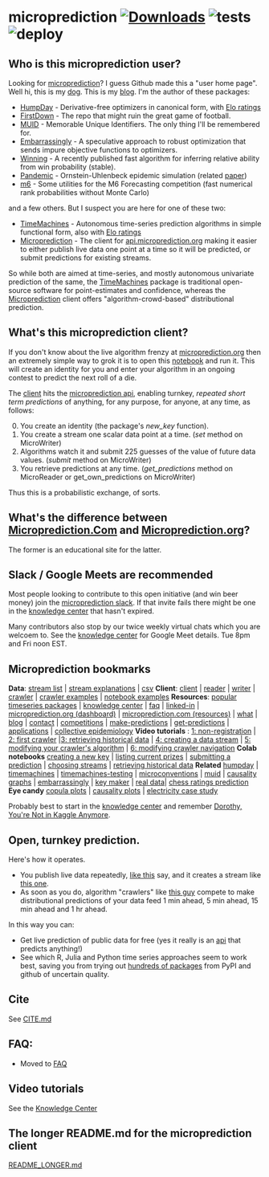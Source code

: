 
# microprediction [![Downloads](https://static.pepy.tech/personalized-badge/microprediction?period=total&units=international_system&left_color=green&right_color=grey&left_text=Downloads)](https://pepy.tech/project/microprediction) ![tests](https://github.com/microprediction/microprediction/workflows/tests/badge.svg) ![deploy](https://github.com/microprediction/microprediction/workflows/deploy/badge.svg)

## Who is this microprediction user?

Looking for [microprediction](https://github.com/microprediction/microprediction/tree/master/microprediction)? I guess Github made this a "user home page". Well hi, this is my [dog](https://i.imgur.com/2E3pskp.jpg). This is my [blog](https://www.microprediction.com/blog).  I'm the author of these packages:
- [HumpDay](https://github.com/microprediction/humpday) - Derivative-free optimizers in canonical form, with [Elo ratings](https://microprediction.github.io/optimizer-elo-ratings/html_leaderboards/overall.html) 
- [FirstDown](https://github.com/microprediction/firstdown) - The repo that might ruin the great game of football.  
- [MUID](https://github.com/microprediction/muid) - Memorable Unique Identifiers. The only thing I'll be remembered for. 
- [Embarrassingly](https://github.com/microprediction/embarrassingly) - A speculative approach to robust optimization that sends impure objective functions to optimizers.
- [Winning](https://github.com/microprediction/winning) - A recently published fast algorithm for inferring relative ability from win probability (stable). 
- [Pandemic](https://github.com/microprediction/pandemic) - Ornstein-Uhlenbeck epidemic simulation (related [paper](https://arxiv.org/abs/2005.10311))
- [m6](https://github.com/microprediction/m6) - Some utilities for the M6 Forecasting competition (fast numerical rank probabilities without Monte Carlo)

and a few others. But I suspect you are here for one of these two:

- [TimeMachines](https://github.com/microprediction/timemachines) - Autonomous time-series prediction algorithms in simple functional form, also with [Elo ratings](https://microprediction.github.io/timeseries-elo-ratings/html_leaderboards/univariate-k_003.html)
- [Microprediction](https://github.com/microprediction/microprediction) - The client for [api.microprediction.org](https://api.microprediction.org/) making it easier to either publish live data one point at a time so it will be predicted, or submit predictions for existing streams. 
 
So while both are aimed at time-series, and mostly autonomous univariate prediction of the same, the [TimeMachines](https://github.com/microprediction/timemachines) package is traditional open-source software for point-estimates and confidence, whereas the [Microprediction](https://github.com/microprediction/microprediction) client offers "algorithm-crowd-based" distributional prediction. 

## What's this microprediction client? 
If you don't know about the live algorithm frenzy at [microprediction.org](https://www.microprediction.org/) then an extremely simple way to grok it is to open this [notebook](https://github.com/microprediction/microprediction/blob/master/submission_examples_die/first_submission.ipynb) and run it. This will create an identity for you and enter your algorithm in an ongoing contest to predict the next roll of a die. 

The [client](https://github.com/microprediction/microprediction) hits the [microprediction api](http://api.microprediction.org/), enabling turnkey, *repeated short term predictions* of anything, for any purpose, for anyone, at any time, as follows: 

 0. You create an identity (the package's *new_key* function). 
 1. You create a stream one scalar data point at a time. (*set* method on MicroWriter)
 2. Algorithms watch it and submit 225 guesses of the value of future data values.  (*submit* method on MicroWriter)
 3. You retrieve predictions at any time. (*get_predictions* method on MicroReader or get_own_predictions on MicroWriter)

Thus this is a probabilistic exchange, of sorts. 

## What's the difference between [Microprediction.Com](https://www.microprediction.com/) and [Microprediction.org](https://www.microprediction.org/)?

The former is an educational site for the latter. 

## Slack / Google Meets are recommended

Most people looking to contribute to this open initiative (and win beer money) join the [microprediction slack](https://join.slack.com/t/microprediction/shared_invite/zt-10ad1yiec-Jgsjkit~~dwNnpvRzyBTaQ). If that invite fails there might be one in the [knowledge center](https://www.microprediction.com/knowledge-center) that hasn't expired. 

Many contributors also stop by our twice weekly virtual chats which you are welcoem to. See the [knowledge center](https://www.microprediction.com/knowledge-center) for Google Meet details. Tue 8pm and Fri noon EST.  

## Microprediction bookmarks

**Data**: [stream list](https://www.microprediction.org/browse_streams.html) | [stream explanations](https://www.microprediction.com/blog/livedata) | [csv](https://www.microprediction.org/features.html) **Client**: [client](https://github.com/microprediction/microprediction) | [reader](https://github.com/microprediction/microprediction/blob/master/microprediction/reader.py) | [writer](https://github.com/microprediction/microprediction/blob/master/microprediction/writer.py) | [crawler](https://github.com/microprediction/microprediction/blob/master/microprediction/crawler.py) | [crawler examples](https://github.com/microprediction/microprediction/tree/master/crawler_examples) | [notebook examples](https://github.com/microprediction/microprediction/tree/master/notebook_examples)
**Resources**: [popular timeseries packages](https://www.microprediction.com/blog/popular-timeseries-packages) |
[knowledge center](https://www.microprediction.com/knowledge-center) | [faq](https://www.microprediction.com/faq) |
[linked-in](https://www.linkedin.com/company/65109690) |
[microprediction.org (dashboard)](https://www.microprediction.org) | [microprediction.com (resources)](https://www.microprediction.com) |
[what](https://www.microprediction.com/what) | [blog](https://www.microprediction.com/blog) | [contact](https://www.microprediction.com/contact-us) |
[competitions](https://www.microprediction.com/competitions) |
[make-predictions](https://www.microprediction.com/make-predictions) |
[get-predictions](https://www.microprediction.com/get-predictions) |
[applications](https://www.microprediction.com/welcome-3) | [collective epidemiology](https://www.swarmprediction.com/about.html) 
**Video tutorials** : [1: non-registration](https://www.microprediction.com/python-1) | [2: first crawler](https://www.microprediction.com/python-2) |[3: retrieving historical data](https://www.microprediction.com/python-3) | [4: creating a data stream](https://www.microprediction.com/python-4) | [5: modifying your crawler's algorithm](https://www.microprediction.com/python-5) | 
[6: modifying crawler navigation](https://www.microprediction.com/python-6) 
**Colab notebooks**
[creating a new key](https://github.com/microprediction/microprediction/blob/master/notebook_examples/New_Key.ipynb) |
[listing current prizes](https://github.com/microprediction/microprediction/blob/master/notebook_examples/List%20Current%20Prizes.ipynb) |
[submitting a prediction](https://github.com/microprediction/microprediction/blob/master/notebook_examples/Python_Module_1_First_Submission.ipynb) | 
[choosing streams](https://github.com/microprediction/microprediction/blob/master/notebook_examples/Crawler_choosing_streams.ipynb) |
[retrieving historical data](https://github.com/microprediction/microprediction/blob/master/notebook_examples/Python_Module_3_Getting_History.ipynb)
**Related** [humpday](https://github.com/microprediction/humpday) | [timemachines](https://github.com/microprediction/timemachines) | [timemachines-testing](https://github.com/microprediction/timemachines-testing) | [microconventions](https://github.com/microprediction/microconventions) | [muid](https://github.com/microprediction/muid) | [causality graphs](https://github.com/microprediction/microactors-causality/tree/main/gallery) | [embarrassingly](https://github.com/microprediction/embarrassingly) | [key maker](https://github.com/microprediction/keymaker) | [real data](https://github.com/microprediction/realdata)| [chess ratings prediction](https://github.com/microprediction/chess) 
**Eye candy** [copula plots](https://github.com/microprediction/microactors-plots/tree/main/gallery) | [causality plots](https://github.com/microprediction/microactors-causality/tree/main/gallery) | [electricity case study](https://www.linkedin.com/posts/rusty-conover-ba5a6_predicting-nys-electricity-using-machine-activity-6750837765761503233-vYFu) 

Probably best to start in the [knowledge center](https://www.microprediction.com/knowledge-center) and remember [Dorothy, You're Not in Kaggle Anymore](https://www.linkedin.com/pulse/dorothy-youre-kaggle-anymore-peter-cotton-phd/). 

## Open, turnkey prediction.  

Here's how it operates. 
- You publish live data repeatedly, [like this](https://github.com/microprediction/microprediction/blob/master/feed_examples_live/traffic_live.py) say, and it
 creates a stream like [this one](https://www.microprediction.org/stream_dashboard.html?stream=electricity-load-nyiso-overall).
- As soon as you do, algorithm "crawlers" like [this guy](https://github.com/microprediction/microprediction/blob/master/crawler_examples/soshed_boa.py) compete to make distributional predictions of
your data feed 1 min ahead, 5 min ahead, 15 min ahead and 1 hr ahead. 

In this way you can:
 - Get live prediction of public data for free (yes it really is an [api](http://api.microprediction.org/) that predicts anything!)
 - See which R, Julia and Python time series approaches seem to work best, saving you from
  trying out [hundreds of packages](https://www.microprediction.com/blog/popular-timeseries-packages) from PyPI and github of uncertain quality. 
  

## Cite
See [CITE.md](https://github.com/microprediction/microprediction/blob/master/CITE.md)

## FAQ:
- Moved to [FAQ](https://www.microprediction.com/faq) 

## Video tutorials
See the [Knowledge Center](https://www.microprediction.com/knowledge-center)

## The longer README.md for the microprediction client
[README_LONGER.md](https://github.com/microprediction/microprediction/blob/master/README_LONGER.md)
